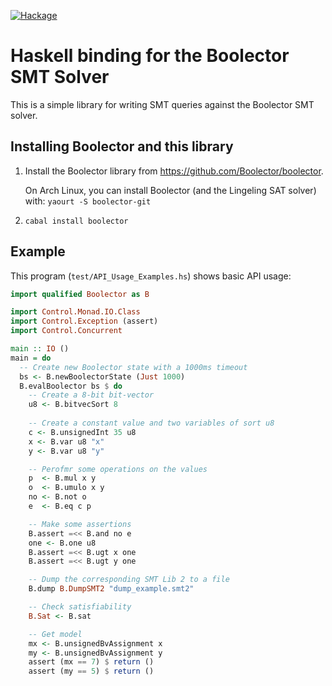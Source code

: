 [![Hackage](https://img.shields.io/hackage/v/boolector.svg)](https://hackage.haskell.org/package/boolector)

# Haskell binding for the Boolector SMT Solver

This is a simple library for writing SMT queries against the Boolector SMT
solver.

## Installing Boolector and this library

1. Install the Boolector library from <https://github.com/Boolector/boolector>.

   On Arch Linux, you can install Boolector (and the Lingeling SAT solver)
   with: `yaourt -S boolector-git`

2. `cabal install boolector`

## Example

This program (`test/API_Usage_Examples.hs`) shows basic API usage:

```haskell
import qualified Boolector as B

import Control.Monad.IO.Class
import Control.Exception (assert)
import Control.Concurrent

main :: IO ()
main = do
  -- Create new Boolector state with a 1000ms timeout
  bs <- B.newBoolectorState (Just 1000)
  B.evalBoolector bs $ do
    -- Create a 8-bit bit-vector
    u8 <- B.bitvecSort 8
    
    -- Create a constant value and two variables of sort u8
    c <- B.unsignedInt 35 u8
    x <- B.var u8 "x"
    y <- B.var u8 "y"

    -- Perofmr some operations on the values
    p  <- B.mul x y
    o  <- B.umulo x y
    no <- B.not o
    e  <- B.eq c p

    -- Make some assertions
    B.assert =<< B.and no e
    one <- B.one u8
    B.assert =<< B.ugt x one
    B.assert =<< B.ugt y one

    -- Dump the corresponding SMT Lib 2 to a file
    B.dump B.DumpSMT2 "dump_example.smt2"

    -- Check satisfiability
    B.Sat <- B.sat

    -- Get model
    mx <- B.unsignedBvAssignment x
    my <- B.unsignedBvAssignment y
    assert (mx == 7) $ return ()
    assert (my == 5) $ return ()
```
